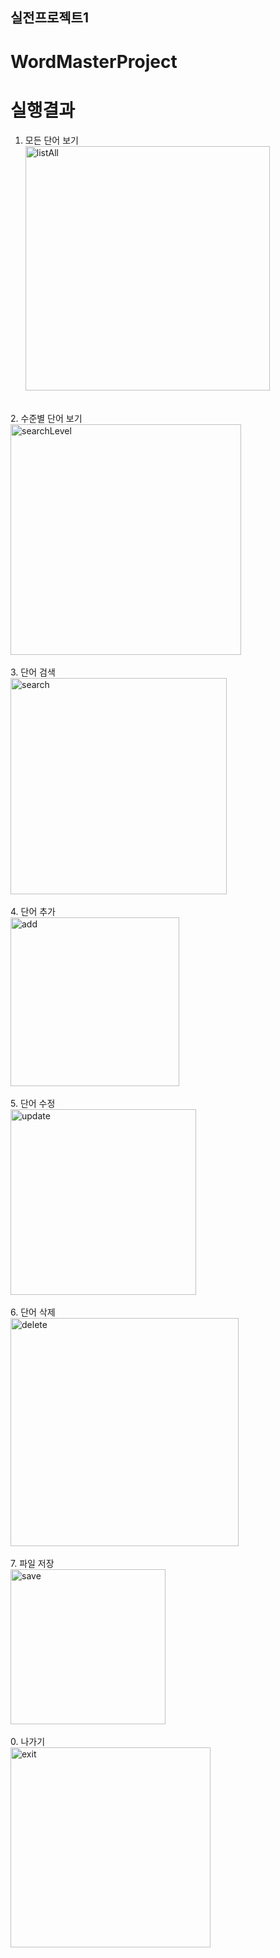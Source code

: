 ## 실전프로젝트1
# WordMasterProject
# 실행결과


1. 모든 단어 보기
<br/><img width="391" alt="listAll" src="https://github.com/zzozzo0427/WordMasterProject/assets/126746783/c89217af-e2de-40c5-91e2-63c691f41579"><br/>
<br/>
2. 수준별 단어 보기
<br/><img width="369" alt="searchLevel" src="https://github.com/zzozzo0427/WordMasterProject/assets/126746783/6676ec0c-67ec-469c-8201-1f805262faf7"><br/>
<br/>
3. 단어 검색
<br/><img width="346" alt="search" src="https://github.com/zzozzo0427/WordMasterProject/assets/126746783/82c5d784-60b0-434b-8bbb-b9705400d82f"><br/>
<br/>
4. 단어 추가
<br/><img width="270" alt="add" src="https://github.com/zzozzo0427/WordMasterProject/assets/126746783/fc6de287-f21d-4b6b-a669-322f64f655f1"><br/>
<br/>
5. 단어 수정
<br/><img width="297" alt="update" src="https://github.com/zzozzo0427/WordMasterProject/assets/126746783/7a96fcf7-5593-444a-acf2-89f90f9d3000"><br/>
<br/>
6. 단어 삭제
<br/><img width="365" alt="delete" src="https://github.com/zzozzo0427/WordMasterProject/assets/126746783/0290b4e6-3d29-467e-8c26-6b88594dccd4"><br/>
<br/>
7. 파일 저장
<br/><img width="248" alt="save" src="https://github.com/zzozzo0427/WordMasterProject/assets/126746783/82f17717-3cd9-46b0-aa2c-d123fec356c0"><br/>
<br/>
0. 나가기
<br/><img width="320" alt="exit" src="https://github.com/zzozzo0427/WordMasterProject/assets/126746783/04e148ff-d5d9-4a19-8fef-13fcd8dad35d"><br/>










